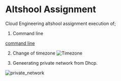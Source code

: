 # Altshool Assignment
Cloud Engineering altshool assignment execution of;
1. Command line 

[command line](https://user-images.githubusercontent.com/105046475/186950043-2d9df03b-fb58-4cd8-ad5d-c63a854b01fb.png)

2. Change of timezone 
![Timezone ](https://user-images.githubusercontent.com/105046475/186950148-d7918dbf-882f-4d1e-9915-18e20331cb89.png)

3. Geneerating private network from Dhcp.

![private_network](https://user-images.githubusercontent.com/105046475/186949020-66f295e9-74d8-4de4-9c62-8b81f456b7c2.png)
